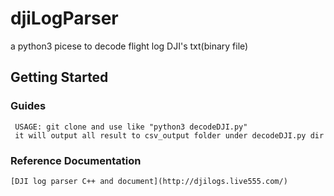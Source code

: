  # djiLogParser
 a python3 picese to decode flight log DJI's txt(binary file)
 ## Getting Started
 ### Guides
 ```
  USAGE: git clone and use like "python3 decodeDJI.py"
  it will output all result to csv_output folder under decodeDJI.py dir
 ```
### Reference Documentation
```
[DJI log parser C++ and document](http://djilogs.live555.com/)
```









